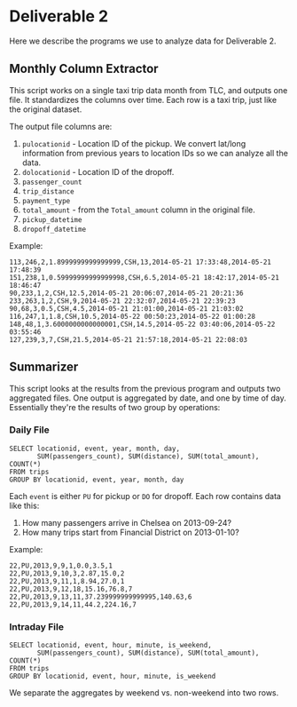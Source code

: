 # Deliverable 2

Here we describe the programs we use to analyze data for Deliverable 2.

## Monthly Column Extractor

This script works on a single taxi trip data month from TLC, and outputs one file.
It standardizes the columns over time. Each row is a taxi trip, just like the
original dataset.

The output file columns are:
1. `pulocationid` - Location ID of the pickup. We convert lat/long information from
   previous years to location IDs so we can analyze all the data.
1. `dolocationid` - Location ID of the dropoff.
1. `passenger_count`
1. `trip_distance`
1. `payment_type`
1. `total_amount` - from the `Total_amount` column in the original file.
1. `pickup_datetime`
1. `dropoff_datetime`

Example:
```
113,246,2,1.8999999999999999,CSH,13,2014-05-21 17:33:48,2014-05-21 17:48:39
151,238,1,0.59999999999999998,CSH,6.5,2014-05-21 18:42:17,2014-05-21 18:46:47
90,233,1,2,CSH,12.5,2014-05-21 20:06:07,2014-05-21 20:21:36
233,263,1,2,CSH,9,2014-05-21 22:32:07,2014-05-21 22:39:23
90,68,3,0.5,CSH,4.5,2014-05-21 21:01:00,2014-05-21 21:03:02
116,247,1,1.8,CSH,10.5,2014-05-22 00:50:23,2014-05-22 01:00:28
148,48,1,3.6000000000000001,CSH,14.5,2014-05-22 03:40:06,2014-05-22 03:55:46
127,239,3,7,CSH,21.5,2014-05-21 21:57:18,2014-05-21 22:08:03
```

## Summarizer

This script looks at the results from the previous program and outputs two
aggregated files. One output is aggregated by date, and one by time of day.
Essentially they're the results of two group by operations:

### Daily File
```
SELECT locationid, event, year, month, day,
       SUM(passengers_count), SUM(distance), SUM(total_amount), COUNT(*)
FROM trips
GROUP BY locationid, event, year, month, day
```
Each `event` is either `PU` for pickup or `DO` for dropoff. Each row contains
data like this:
1. How many passengers arrive in Chelsea on 2013-09-24?
1. How many trips start from Financial District on 2013-01-10?

Example:
```
22,PU,2013,9,9,1,0.0,3.5,1
22,PU,2013,9,10,3,2.87,15.0,2
22,PU,2013,9,11,1,8.94,27.0,1
22,PU,2013,9,12,18,15.16,76.8,7
22,PU,2013,9,13,11,37.239999999999995,140.63,6
22,PU,2013,9,14,11,44.2,224.16,7
```

### Intraday File
```
SELECT locationid, event, hour, minute, is_weekend,
       SUM(passengers_count), SUM(distance), SUM(total_amount), COUNT(*)
FROM trips
GROUP BY locationid, event, hour, minute, is_weekend
```
We separate the aggregates by weekend vs. non-weekend into two rows.
